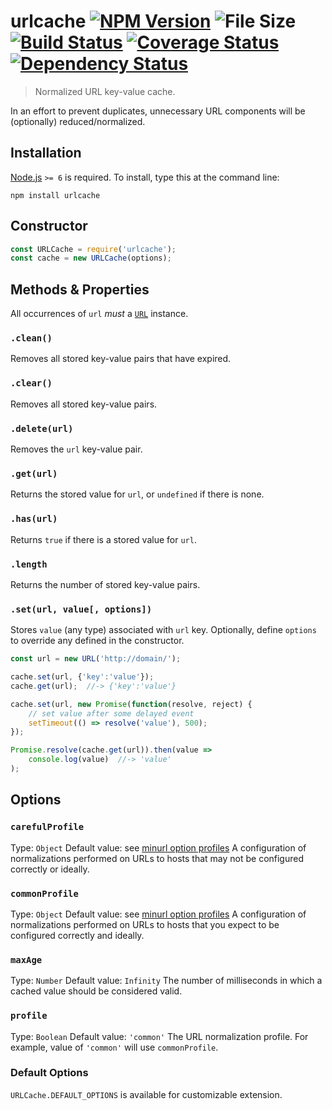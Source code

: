 # urlcache [![NPM Version][npm-image]][npm-url] ![File Size][filesize-image] [![Build Status][travis-image]][travis-url] [![Coverage Status][coveralls-image]][coveralls-url] [![Dependency Status][david-image]][david-url]

> Normalized URL key-value cache.


In an effort to prevent duplicates, unnecessary URL components will be (optionally) reduced/normalized.


## Installation

[Node.js](http://nodejs.org/) `>= 6` is required. To install, type this at the command line:
```shell
npm install urlcache
```


## Constructor
```js
const URLCache = require('urlcache');
const cache = new URLCache(options);
```


## Methods & Properties

All occurrences of `url` *must* a [`URL`](https://developer.mozilla.org/en/docs/Web/API/URL/) instance.

### `.clean()`
Removes all stored key-value pairs that have expired.

### `.clear()`
Removes all stored key-value pairs.

### `.delete(url)`
Removes the `url` key-value pair.

### `.get(url)`
Returns the stored value for `url`, or `undefined` if there is none.

### `.has(url)`
Returns `true` if there is a stored value for `url`.

### `.length`
Returns the number of stored key-value pairs.

### `.set(url, value[, options])`
Stores `value` (any type) associated with `url` key. Optionally, define `options` to override any defined in the constructor.
```js
const url = new URL('http://domain/');

cache.set(url, {'key':'value'});
cache.get(url);  //-> {'key':'value'}

cache.set(url, new Promise(function(resolve, reject) {
    // set value after some delayed event
    setTimeout(() => resolve('value'), 500);
});

Promise.resolve(cache.get(url)).then(value =>
    console.log(value)  //-> 'value'
);
```


## Options

### `carefulProfile`
Type: `Object`
Default value: see [minurl option profiles](https://npmjs.com/minurl#option-profiles)
A configuration of normalizations performed on URLs to hosts that may not be configured correctly or ideally.

### `commonProfile`
Type: `Object`
Default value: see [minurl option profiles](https://npmjs.com/minurl#option-profiles)
A configuration of normalizations performed on URLs to hosts that you expect to be configured correctly and ideally.

### `maxAge`
Type: `Number`
Default value: `Infinity`
The number of milliseconds in which a cached value should be considered valid.

### `profile`
Type: `Boolean`
Default value: `'common'`
The URL normalization profile. For example, value of `'common'` will use `commonProfile`.

### Default Options
`URLCache.DEFAULT_OPTIONS` is available for customizable extension.


[npm-image]: https://img.shields.io/npm/v/urlcache.svg
[npm-url]: https://npmjs.org/package/urlcache
[filesize-image]: https://img.shields.io/badge/size-2.9kB%20gzipped-blue.svg
[travis-image]: https://img.shields.io/travis/stevenvachon/urlcache.svg
[travis-url]: https://travis-ci.org/stevenvachon/urlcache
[coveralls-image]: https://img.shields.io/coveralls/stevenvachon/urlcache.svg
[coveralls-url]: https://coveralls.io/github/stevenvachon/urlcache
[david-image]: https://img.shields.io/david/stevenvachon/urlcache.svg
[david-url]: https://david-dm.org/stevenvachon/urlcache
